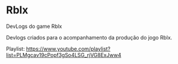 # Rblx
DevLogs do game Rblx

Devlogs criados para o acompanhamento da produção do jogo Rblx.

Playlist: https://www.youtube.com/playlist?list=PLMgcav19cPopf3gSo4LSG_rjVG8ExJww4



